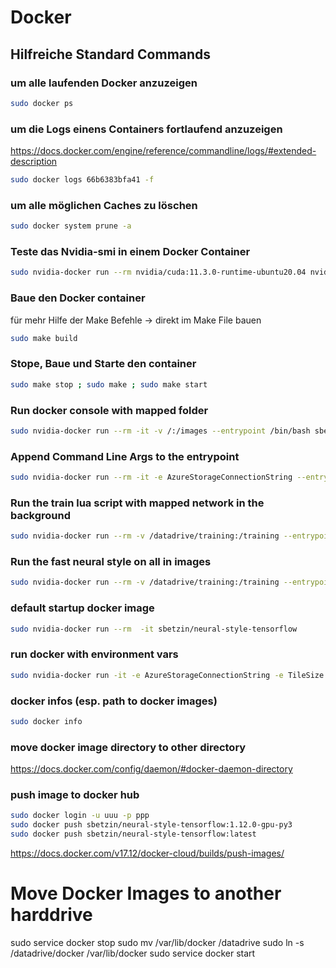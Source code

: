 ﻿# Docker
## Hilfreiche Standard Commands
### um alle laufenden Docker anzuzeigen
```bash
sudo docker ps
```
### um die Logs einens Containers fortlaufend anzuzeigen
https://docs.docker.com/engine/reference/commandline/logs/#extended-description
```bash
sudo docker logs 66b6383bfa41 -f
```
### um alle möglichen Caches zu löschen
```bash
sudo docker system prune -a
```
### Teste das Nvidia-smi in einem Docker Container
```bash
sudo nvidia-docker run --rm nvidia/cuda:11.3.0-runtime-ubuntu20.04 nvidia-smi
```

### Baue den Docker container
für mehr Hilfe der Make Befehle -> direkt im Make File bauen
```bash
sudo make build
```
### Stope, Baue und Starte den container
```bash
sudo make stop ; sudo make ; sudo make start
```

### Run docker console with mapped folder
```bash
sudo nvidia-docker run --rm -it -v /:/images --entrypoint /bin/bash sbetzin/neural-style-tensorflow
```
### Append Command Line Args to the entrypoint
```bash
sudo nvidia-docker run --rm -it -e AzureStorageConnectionString --entrypoint "python"  tensorflow/tensorflow:1.12.0-gpu-py3  --version
```
### Run the train lua script with mapped network in the background
```bash
sudo nvidia-docker run --rm -v /datadrive/training:/training --entrypoint /bin/bash sbetzin/neural-style-tensorflow -c 'cd /app/fast-neural-style/ && th train.lua -h5_file /training/coco2014.h5 -style_image /training/style/expressionismus.jpg -content_weights 5 -style_weights 1000 -style_image_size 512 -loss_network /app/fast-neural-style/vgg16.t7 -checkpoint_name /training/models/style/expressionismus_vgg16_cw_5_sw_1000_size_512 -checkpoint_every 500' &
```
### Run the fast neural style on all in images
```bash
sudo nvidia-docker run --rm -v /datadrive/training:/training --entrypoint /bin/bash sbetzin/neural-style-tensorflow -c 'cd /app/fast-neural-style/ && th fast_neural_style.lua -model /training/models/style/expressionismus_vgg16_cw_0.1_sw_10_size_512 -input_dir /training/in/ -output_dir /training/out/ -image_size 0 -gpu 0'
```
### default startup docker image
```bash
sudo nvidia-docker run --rm  -it sbetzin/neural-style-tensorflow
```
### run docker with environment vars
```bash
sudo nvidia-docker run -it -e AzureStorageConnectionString -e TileSize --name neural-style sbetzin/neural-style-tensorflow
```
### docker infos (esp. path to docker images)
```bash
sudo docker info
```
### move docker image directory to other directory
https://docs.docker.com/config/daemon/#docker-daemon-directory

### push image to docker hub
```bash
sudo docker login -u uuu -p ppp
sudo docker push sbetzin/neural-style-tensorflow:1.12.0-gpu-py3
sudo docker push sbetzin/neural-style-tensorflow:latest
```
https://docs.docker.com/v17.12/docker-cloud/builds/push-images/


# Move Docker Images to another harddrive

sudo service docker stop
sudo mv /var/lib/docker /datadrive
sudo ln -s /datadrive/docker /var/lib/docker 
sudo service docker start







